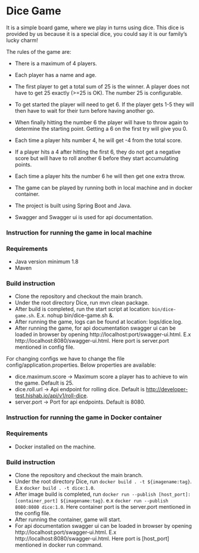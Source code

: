 # Dice Game
It is a simple board game, where we play in turns using dice. This dice is
provided by us because it is a special dice, you could say it is our family’s
lucky charm!

The rules of the game are:
* There is a maximum of 4 players.
* Each player has a name and age.
* The first player to get a total sum of 25 is the winner. A player does
not have to get 25 exactly (>=25 is OK). The number 25 is configurable.
* To get started the player will need to get 6. If the player gets 1-5 they
will then have to wait for their turn before having another go.
* When finally hitting the number 6 the player will have to throw again
to determine the starting point. Getting a 6 on the first try will give you 0.
* Each time a player hits number 4, he will get -4 from the total score.
* If a player hits a 4 after hitting the first 6, they do not get a negative
score but will have to roll another 6 before they start accumulating points.
* Each time a player hits the number 6 he will then get one extra throw.

* The game can be played by running both in local machine and in docker container.
* The project is built using Spring Boot and Java. 
* Swagger and Swagger ui is used for api documentation.

### Instruction for running the game in local machine ###
### Requirements ###
* Java version minimum 1.8
* Maven

### Build instruction ##
* Clone the repository and checkout the main branch.
* Under the root directory Dice, run mvn clean package.
* After build is completed, run the start script at location: `bin/dice-game.sh`. E.x. nohup bin/dice-game.sh &.
* After running the game, logs can be found at location: logs/dice.log.
* After running the game, for api documentation swagger ui can be loaded in browser by opening http://localhost:port/swagger-ui.html. E.x http://localhost:8080/swagger-ui.html. Here port is server.port mentioned in config file.

For changing configs we have to change the file config/application.properties.
Below properties are available:
* dice.maximum.score -> Maximum score a player has to achieve to win the game. Default is 25.
* dice.roll.url -> Api endpoint for rolling dice. Default is http://developer-test.hishab.io/api/v1/roll-dice.
* server.port -> Port for api endpoints. Default is 8080.

### Instruction for running the game in Docker container ###
### Requirements ###
* Docker installed on the machine.

### Build instruction ##
* Clone the repository and checkout the main branch.
* Under the root directory Dice, run `docker build . -t ${imagename:tag}`. E.x `docker build . -t dice:1.0`.
* After image build is completed, run `docker run --publish [host_port]:[container_port] ${imagename:tag}`. e.x  `docker run --publish 8080:8080 dice:1.0`. Here container port is the server.port mentioned in the config file.
* After running the container, game will start.
* For api documentation swagger ui can be loaded in browser by opening http://localhost:port/swagger-ui.html. E.x http://localhost:8080/swagger-ui.html. Here port is [host_port] mentioned in docker run command.
